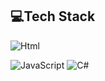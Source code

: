 ## 💻Tech Stack

![Html](https://img.shields.io/badge/Html-%23323330.svg?style=for-the-badge&logo=Html&logoColor=%23F7DF1E)

![JavaScript](https://img.shields.io/badge/javascript-%23323330.svg?style=for-the-badge&logo=javascript&logoColor=%23F7DF1E)
![C#](https://img.shields.io/badge/HTML-239120?style=for-the-badge&logo=html5&logoColor=white)
